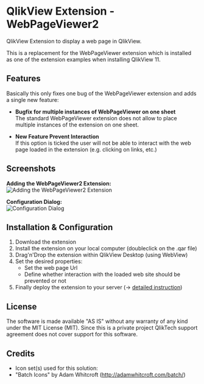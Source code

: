 QlikView Extension - WebPageViewer2
===

QlikView Extension to display a web page in QlikView.

This is a replacement for the WebPageViewer extension which is installed as one of the extension examples when installing QlikView 11.

Features
--------

Basically this only fixes one bug of the WebPageViewer extension and adds a single new feature:

* **Bugfix for multiple instances of WebPageViewer on one sheet**  
The standard WebPageViewer extension does not allow to place multiple instances of the extension on one sheet.

* **New Feature Prevent Interaction**  
If this option is ticked the user will not be able to interact with the web page loaded in the extension (e.g. clicking on links, etc.)

Screenshots
-----------

**Adding the WebPageViewer2 Extension:**  
  ![Adding the WebPageViewer2 Extension](https://raw.github.com/stefanwalther/QlikView_Extension_WebPageViewer2/master/gh-pages/images/WebPageViewer2_AddExtensionObject.png)


**Configuration Dialog:**  
  ![Configuration Dialog](https://raw.github.com/stefanwalther/QlikView_Extension_WebPageViewer2/master/gh-pages/images/WebPageViewer2_PropertyDialog.png)


Installation & Configuration
----------------------------

1. Download the extension
1. Install the extension on your local computer (doubleclick on the .qar file)
1. Drag'n'Drop the extension within QlikView Desktop (using WebView)
1. Set the desired properties:
   * Set the web page Url
   * Define whether interaction with the loaded web site should be prevented or not
1. Finally deploy the extension to your server (-> [detailed instruction](http://www.qlikblog.at/1597/qliktip-40-installingdeploying-qlikview-extensions/))


License
-------
The software is made available "AS IS" without any warranty of any kind under the MIT License (MIT).
Since this is a private project QlikTech support agreement does not cover support for this software.

Credits
-------

* Icon set(s) used for this solution:
 * "Batch Icons" by Adam Whitcroft (http://adamwhitcroft.com/batch/)
